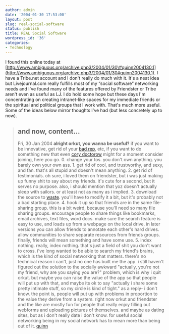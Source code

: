 ```yaml
---
author: admin
date: '2004-01-30 17:53:00'
layout: post
slug: real-social-software
status: publish
title: REAL Social Software
wordpress_id: '36'
categories:
- Technology
---
```


I found this online today at
[http://www.ambiguous.org/archive.php3/2004/01/30\#quinn2004130.1](http://www.ambiguous.org/archive.php3/2004/01/30#quinn2004130.1).
I have a Tribe.net account and I don't really do much with it. It's a
neat idea but Livejournal.com really fulfills most of my “social
software“ networking needs and I've found many of the features offered
by Friendster or Tribe aren't even as useful as LJ. I do hold some hope
but these days I'm concentrating on creating intranet-like spaces for my
immediate friends or the spiritual and political groups that I work
with. That's much more useful. Some of the ideas below mirror thoughts
I've had (but less concretely up to now).

> ## and now, content...
>
> Fri, 30 Jan 2004 **alright orkut, you wanna be useful?** if you want
> to be innovative, get rid of your [bad
> rep](http://www.zephoria.org/thoughts/archives/2004/01/30/venting_my_contempt_for_orkut.html#004004),
> etc, if you want to do something new that even [cory
> doctorow](http://boingboing.net/2004_01_01_archive.html#107539959221173227)
> might for a moment consider joining, here you go. 0. change your tos.
> you don't own anything. you barely own your own ass. 1. get rid of
> cool, and trustworthy, and sexy, and fan. that's all stupid and
> doesn't mean anything. 2. get rid of testimonials. oh sure, i loved
> them on friendster, but i was just making up funny shit to say about
> my friends. it's cute for a second, but it serves no purpose. also, i
> should mention that yoz doesn't actually sleep with sailors. or at
> least not as many as i implied. 3. download the source to
> [waste](http://www.nik.com.au/waste/). you'll have to modify it a bit,
> but it's probably not a bad starting place. 4. hook it up so that
> friends are in the same file-sharing group. this is a bit weird,
> because you'll need so many file sharing groups. encourage people to
> share things like bookmarks, email archives, text files, word docs.
> make sure the search feature is easy to use, and loads up from a
> webpage on the local drive. in later versions you can allow friends to
> annotate each other's hard drives. allow communities to share separate
> resources from friends groups. finally, friends will mean something
> and have some use. 5. index nothing. really, index nothing. that's
> just a field of shit you don't want to cross. i've long wanted to be
> able to search my friend's brains, which is the kind of social
> networking that matters. there's no technical reason i can't, just no
> one has built me the app. i still haven't figured out the solution to
> the socially awkward "actually, you're not my friend, why are you
> saying you are?" problem, which is why i quit orkut. but maybe you can
> raise the value of the app so that people will put up with that, and
> maybe its ok to say "actually i share some pretty intimate stuff, so
> my circle is kind of tight." as a reply- i don't know. the point is,
> people will put up with problems in proportion to the value they
> derive from a system. right now orkut and friendster and the like are
> mostly fun for people that really enjoy filling out webforms and
> uploading pictures of themselves. and maybe as dating sites, but as i
> don't really date i don't know. for useful social networking being in
> my social network has to mean more than being out of it.
> [quinn](mailto:quinn@ambiguous.org?subject=Blog%20Entry:%20alright%20orkut,%20you%20wanna%20be%20useful?)
